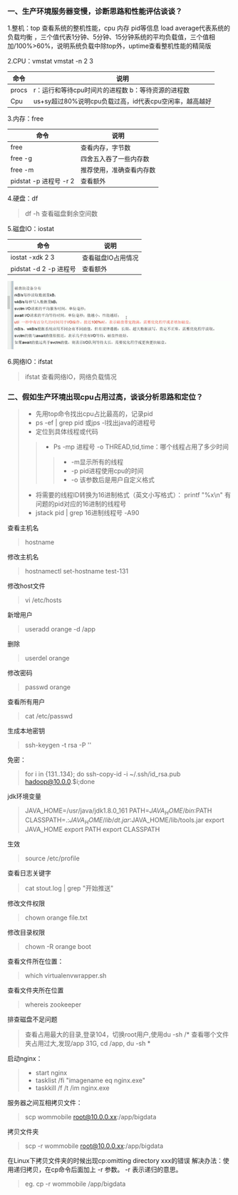 ### 一、生产环境服务器变慢，诊断思路和性能评估谈谈？

1.整机：top 查看系统的整机性能，cpu 内存 pid等信息  load average代表系统的负载均衡 ，三个值代表1分钟、5分钟、15分钟系统的平均负载值，三个值相加/100%>60%，说明系统负载中除top外，uptime查看整机性能的精简版

2.CPU：vmstat   vmstat -n 2 3

| 命令  | 说明                                |
| -----  | ------------------------------------|
|procs | r：运行和等待cpu时间片的进程数 b：等待资源的进程数 |
|Cpu | us+sy超过80%说明cpu负载过高，id代表cpu空闲率，越高越好 |

3.内存：free

| 命令  | 说明                                |
| -----  | ------------------------------------|
| free  | 查看内存，字节数  |
| free -g  | 四舍五入吞了一些内存数      |
| free -m   | 推荐使用，准确查看内存数   |
| pidstat -p 进程号 -r 2   | 查看额外   |

4.硬盘：df

> df -h	查看磁盘剩余空间数

5.磁盘IO：iostat

| 命令  | 说明                                |
| -----  | ------------------------------------|
|iostat -xdk 2 3 | 查看磁盘IO占用情况 |
|pidstat -d 2 -p 进程号 | 查看额外 |

![image](../assets/linux/磁盘IO.jpg)

6.网络IO：ifstat
> ifstat	查看网络IO，网络负载情况

### 二、假如生产环境出现cpu占用过高，谈谈分析思路和定位？

> - 先用top命令找出cpu占比最高的，记录pid
> - ps -ef | grep pid 或jps -l找出java的进程号
> - 定位到具体线程或代码
>> - Ps -mp 进程号 -o THREAD,tid,time：哪个线程占用了多少时间
>>> - -m显示所有的线程
>>> - -p pid进程使用cpu的时间
>>> - -o 该参数后是用户自定义格式
> - 将需要的线程ID转换为16进制格式（英文小写格式）： printf "%x\n" 有问题的pid对应的16进制的线程号
> - jstack pid | grep 16进制线程号 -A90

查看主机名
> hostname

修改主机名
> hostnamectl set-hostname test-131

修改host文件
> vi /etc/hosts

新增用户
> useradd orange -d /app

删除
> userdel orange

修改密码
> passwd orange

查看所有用户
> cat /etc/passwd

生成本地密钥
> ssh-keygen -t rsa -P ''

免密：
> for i in {131..134}; do ssh-copy-id -i ~/.ssh/id_rsa.pub hadoop@10.0.0.$i;done

jdk环境变量
> JAVA_HOME=/usr/java/jdk1.8.0_161
PATH=$JAVA_HOME/bin:$PATH
CLASSPATH=.:$JAVA_HOME/lib/dt.jar:$JAVA_HOME/lib/tools.jar
export JAVA_HOME
export PATH
export CLASSPATH

生效
> source /etc/profile

查看日志关键字
> cat stout.log | grep "开始推送"

修改文件权限
> chown orange file.txt

修改目录权限
> chown -R orange boot

查看文件所在位置：
> which virtualenvwrapper.sh

查看文件夹所在位置
> whereis zookeeper

排查磁盘不足问题
> 查看占用最大的目录,登录104，切换root用户,使用du -sh /* 查看哪个文件夹占用过大,发现/app 31G, cd /app, du -sh *

启动nginx：
> - start nginx
> - tasklist /fi "imagename eq nginx.exe"
> - taskkill /f /t /im nginx.exe

服务器之间互相拷贝文件：
> scp wommobile root@10.0.0.xx:/app/bigdata

拷贝文件夹
> scp -r wommobile root@10.0.0.xx:/app/bigdata

在Linux下拷贝文件夹的时候出现cp:omitting directory xxx的错误 
解决办法：使用递归拷贝，在cp命令后面加上 -r 参数。 -r 表示递归的意思。
> eg. cp -r wommobile /app/bigdata
























